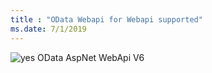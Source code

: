 ```yaml
---
title : "OData Webapi for Webapi supported"
ms.date: 7/1/2019
---
```

 ![yes](/odata/assets/doc-assets/yes.png) OData AspNet WebApi V6